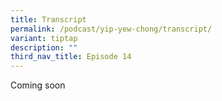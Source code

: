 ```yaml
---
title: Transcript
permalink: /podcast/yip-yew-chong/transcript/
variant: tiptap
description: ""
third_nav_title: Episode 14
---
```

<p>Coming soon</p>